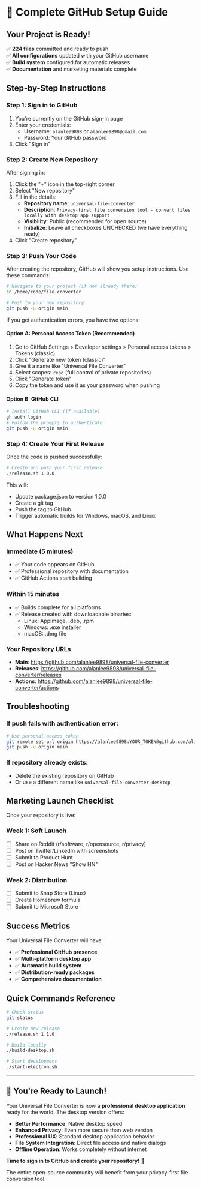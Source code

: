 # 🚀 Complete GitHub Setup Guide

## Your Project is Ready! 

✅ **224 files** committed and ready to push  
✅ **All configurations** updated with your GitHub username  
✅ **Build system** configured for automatic releases  
✅ **Documentation** and marketing materials complete  

## Step-by-Step Instructions

### Step 1: Sign in to GitHub
1. You're currently on the GitHub sign-in page
2. Enter your credentials:
   - Username: `alanlee9898` or `alanlee9898@gmail.com`
   - Password: Your GitHub password
3. Click "Sign in"

### Step 2: Create New Repository
After signing in:
1. Click the "+" icon in the top-right corner
2. Select "New repository"
3. Fill in the details:
   - **Repository name**: `universal-file-converter`
   - **Description**: `Privacy-first file conversion tool - convert files locally with desktop app support`
   - **Visibility**: Public (recommended for open source)
   - **Initialize**: Leave all checkboxes UNCHECKED (we have everything ready)
4. Click "Create repository"

### Step 3: Push Your Code
After creating the repository, GitHub will show you setup instructions. Use these commands:

```bash
# Navigate to your project (if not already there)
cd /home/code/file-converter

# Push to your new repository
git push -u origin main
```

If you get authentication errors, you have two options:

#### Option A: Personal Access Token (Recommended)
1. Go to GitHub Settings > Developer settings > Personal access tokens > Tokens (classic)
2. Click "Generate new token (classic)"
3. Give it a name like "Universal File Converter"
4. Select scopes: `repo` (full control of private repositories)
5. Click "Generate token"
6. Copy the token and use it as your password when pushing

#### Option B: GitHub CLI
```bash
# Install GitHub CLI (if available)
gh auth login
# Follow the prompts to authenticate
git push -u origin main
```

### Step 4: Create Your First Release
Once the code is pushed successfully:

```bash
# Create and push your first release
./release.sh 1.0.0
```

This will:
- Update package.json to version 1.0.0
- Create a git tag
- Push the tag to GitHub
- Trigger automatic builds for Windows, macOS, and Linux

## What Happens Next

### Immediate (5 minutes)
- ✅ Your code appears on GitHub
- ✅ Professional repository with documentation
- ✅ GitHub Actions start building

### Within 15 minutes
- ✅ Builds complete for all platforms
- ✅ Release created with downloadable binaries:
  - Linux: AppImage, .deb, .rpm
  - Windows: .exe installer
  - macOS: .dmg file

### Your Repository URLs
- **Main**: https://github.com/alanlee9898/universal-file-converter
- **Releases**: https://github.com/alanlee9898/universal-file-converter/releases
- **Actions**: https://github.com/alanlee9898/universal-file-converter/actions

## Troubleshooting

### If push fails with authentication error:
```bash
# Use personal access token
git remote set-url origin https://alanlee9898:YOUR_TOKEN@github.com/alanlee9898/universal-file-converter.git
git push -u origin main
```

### If repository already exists:
- Delete the existing repository on GitHub
- Or use a different name like `universal-file-converter-desktop`

## Marketing Launch Checklist

Once your repository is live:

### Week 1: Soft Launch
- [ ] Share on Reddit (r/software, r/opensource, r/privacy)
- [ ] Post on Twitter/LinkedIn with screenshots
- [ ] Submit to Product Hunt
- [ ] Post on Hacker News "Show HN"

### Week 2: Distribution
- [ ] Submit to Snap Store (Linux)
- [ ] Create Homebrew formula
- [ ] Submit to Microsoft Store

## Success Metrics

Your Universal File Converter will have:
- ✅ **Professional GitHub presence**
- ✅ **Multi-platform desktop app**
- ✅ **Automatic build system**
- ✅ **Distribution-ready packages**
- ✅ **Comprehensive documentation**

## Quick Commands Reference

```bash
# Check status
git status

# Create new release
./release.sh 1.1.0

# Build locally
./build-desktop.sh

# Start development
./start-electron.sh
```

---

## 🎉 You're Ready to Launch!

Your Universal File Converter is now a **professional desktop application** ready for the world. The desktop version offers:

- **Better Performance**: Native desktop speed
- **Enhanced Privacy**: Even more secure than web version  
- **Professional UX**: Standard desktop application behavior
- **File System Integration**: Direct file access and native dialogs
- **Offline Operation**: Works completely without internet

**Time to sign in to GitHub and create your repository!** 🚀

The entire open-source community will benefit from your privacy-first file conversion tool.
